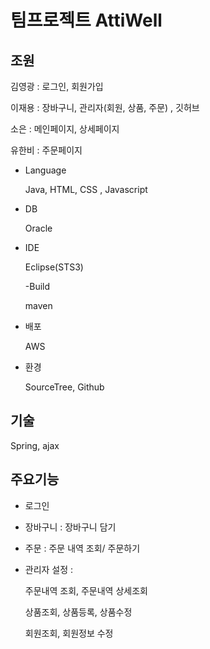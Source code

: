 # 팀프로젝트 AttiWell

## 조원
김영광 : 로그인, 회원가입

이재용 : 장바구니, 관리자(회원, 상품, 주문) , 깃허브

  소은 : 메인페이지, 상세페이지
  
유한비 : 주문페이지


- Language


   Java, HTML, CSS , Javascript

  
- DB


  Oracle



- IDE


  Eclipse(STS3)


  -Build


  maven


- 배포


  AWS


 - 환경


     SourceTree, Github



 ## 기술

 
 Spring, ajax



  
## 주요기능

- 로그인


- 장바구니 : 장바구니 담기


- 주문 :  주문 내역 조회/ 주문하기


- 관리자 설정 :


  주문내역 조회, 주문내역 상세조회
  
  상품조회, 상품등록, 상품수정
  
  회원조회, 회원정보 수정
  

